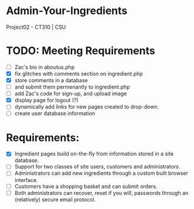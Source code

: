 # Admin-Your-Ingredients
Project02 - CT310 | CSU

# TODO: Meeting Requirements
- [ ] Zac's bio in aboutus.php
- [x] fix glitches with comments section on ingredient.php
- [x] store comments in a database 
- [ ] and submit them permenantly to ingredient.php
- [ ] add Zac's code for sign-up, and upload image
- [x] display page for logout (?)
- [ ] dynamically add links for new pages created to drop-down.
- [ ] create user database information

# Requirements:
- [x] Ingredient pages build on-the-fly from information stored in a site database.
- [ ] Support for two classes of site users, customers and administrators.
- [ ] Administrators can add new ingredients through a custom built browser interface.
- [ ] Customers have a shopping basket and can submit orders.
- [ ] Both administrators can recover, reset if you will, passwords through an (relatively) secure email protocol.
